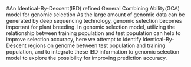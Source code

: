 #An Identical-By-Descent(IBD) refined General Combining Ability(GCA) model for genomic selection
As the large amount of genomic data can be generated by deep sequencing technology, genomic selection becomes important for plant breeding. In genomic selection model, utilizing the relationship between training population and test population can help to improve selection accuracy, here we attempt to identify Identical-By-Descent regions on genome between test population and training population, and to integrate these IBD information to genomic selection model to explore the possibility for improving prediction accuracy.
